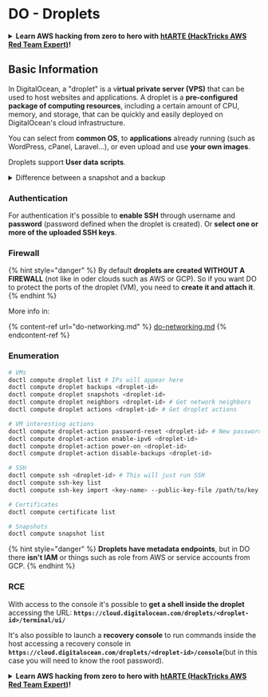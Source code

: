 # DO - Droplets

<details>

<summary><strong>Learn AWS hacking from zero to hero with</strong> <a href="https://training.hacktricks.xyz/courses/arte"><strong>htARTE (HackTricks AWS Red Team Expert)</strong></a><strong>!</strong></summary>

Other ways to support HackTricks:

* If you want to see your **company advertised in HackTricks** or **download HackTricks in PDF** Check the [**SUBSCRIPTION PLANS**](https://github.com/sponsors/carlospolop)!
* Get the [**official PEASS & HackTricks swag**](https://peass.creator-spring.com)
* Discover [**The PEASS Family**](https://opensea.io/collection/the-peass-family), our collection of exclusive [**NFTs**](https://opensea.io/collection/the-peass-family)
* **Join the** 💬 [**Discord group**](https://discord.gg/hRep4RUj7f) or the [**telegram group**](https://t.me/peass) or **follow** us on **Twitter** 🐦 [**@hacktricks_live**](https://twitter.com/hacktricks_live)**.**
* **Share your hacking tricks by submitting PRs to the** [**HackTricks**](https://github.com/carlospolop/hacktricks) and [**HackTricks Cloud**](https://github.com/carlospolop/hacktricks-cloud) github repos.

</details>

## Basic Information

In DigitalOcean, a "droplet" is a v**irtual private server (VPS)** that can be used to host websites and applications. A droplet is a **pre-configured package of computing resources**, including a certain amount of CPU, memory, and storage, that can be quickly and easily deployed on DigitalOcean's cloud infrastructure.

You can select from **common OS**, to **applications** already running (such as WordPress, cPanel, Laravel...), or even upload and use **your own images**.

Droplets support **User data scripts**.

<details>

<summary>Difference between a snapshot and a backup</summary>

In DigitalOcean, a snapshot is a point-in-time copy of a Droplet's disk. It captures the state of the Droplet's disk at the time the snapshot was taken, including the operating system, installed applications, and all the files and data on the disk.

Snapshots can be used to create new Droplets with the same configuration as the original Droplet, or to restore a Droplet to the state it was in when the snapshot was taken. Snapshots are stored on DigitalOcean's object storage service, and they are incremental, meaning that only the changes since the last snapshot are stored. This makes them efficient to use and cost-effective to store.

On the other hand, a backup is a complete copy of a Droplet, including the operating system, installed applications, files, and data, as well as the Droplet's settings and metadata. Backups are typically performed on a regular schedule, and they capture the entire state of a Droplet at a specific point in time.

Unlike snapshots, backups are stored in a compressed and encrypted format, and they are transferred off of DigitalOcean's infrastructure to a remote location for safekeeping. This makes backups ideal for disaster recovery, as they provide a complete copy of a Droplet that can be restored in the event of data loss or other catastrophic events.

In summary, snapshots are point-in-time copies of a Droplet's disk, while backups are complete copies of a Droplet, including its settings and metadata. Snapshots are stored on DigitalOcean's object storage service, while backups are transferred off of DigitalOcean's infrastructure to a remote location. Both snapshots and backups can be used to restore a Droplet, but snapshots are more efficient to use and store, while backups provide a more comprehensive backup solution for disaster recovery.

</details>

### Authentication

For authentication it's possible to **enable SSH** through username and **password** (password defined when the droplet is created). Or **select one or more of the uploaded SSH keys**.

### Firewall

{% hint style="danger" %}
By default **droplets are created WITHOUT A FIREWALL** (not like in oder clouds such as AWS or GCP). So if you want DO to protect the ports of the droplet (VM), you need to **create it and attach it**.
{% endhint %}

More info in:

{% content-ref url="do-networking.md" %}
[do-networking.md](do-networking.md)
{% endcontent-ref %}

### Enumeration

```bash
# VMs
doctl compute droplet list # IPs will appear here
doctl compute droplet backups <droplet-id>
doctl compute droplet snapshots <droplet-id>
doctl compute droplet neighbors <droplet-id> # Get network neighbors
doctl compute droplet actions <droplet-id> # Get droplet actions

# VM interesting actions
doctl compute droplet-action password-reset <droplet-id> # New password is emailed to the user
doctl compute droplet-action enable-ipv6 <droplet-id>
doctl compute droplet-action power-on <droplet-id>
doctl compute droplet-action disable-backups <droplet-id>

# SSH
doctl compute ssh <droplet-id> # This will just run SSH
doctl compute ssh-key list
doctl compute ssh-key import <key-name> --public-key-file /path/to/key.pub

# Certificates
doctl compute certificate list

# Snapshots
doctl compute snapshot list
```

{% hint style="danger" %}
**Droplets have metadata endpoints**, but in DO there **isn't IAM** or things such as role from AWS or service accounts from GCP.
{% endhint %}

### RCE

With access to the console it's possible to **get a shell inside the droplet** accessing the URL: **`https://cloud.digitalocean.com/droplets/<droplet-id>/terminal/ui/`**

It's also possible to launch a **recovery console** to run commands inside the host accessing a recovery console in **`https://cloud.digitalocean.com/droplets/<droplet-id>/console`**(but in this case you will need to know the root password).

<details>

<summary><strong>Learn AWS hacking from zero to hero with</strong> <a href="https://training.hacktricks.xyz/courses/arte"><strong>htARTE (HackTricks AWS Red Team Expert)</strong></a><strong>!</strong></summary>

Other ways to support HackTricks:

* If you want to see your **company advertised in HackTricks** or **download HackTricks in PDF** Check the [**SUBSCRIPTION PLANS**](https://github.com/sponsors/carlospolop)!
* Get the [**official PEASS & HackTricks swag**](https://peass.creator-spring.com)
* Discover [**The PEASS Family**](https://opensea.io/collection/the-peass-family), our collection of exclusive [**NFTs**](https://opensea.io/collection/the-peass-family)
* **Join the** 💬 [**Discord group**](https://discord.gg/hRep4RUj7f) or the [**telegram group**](https://t.me/peass) or **follow** us on **Twitter** 🐦 [**@hacktricks_live**](https://twitter.com/hacktricks_live)**.**
* **Share your hacking tricks by submitting PRs to the** [**HackTricks**](https://github.com/carlospolop/hacktricks) and [**HackTricks Cloud**](https://github.com/carlospolop/hacktricks-cloud) github repos.

</details>
